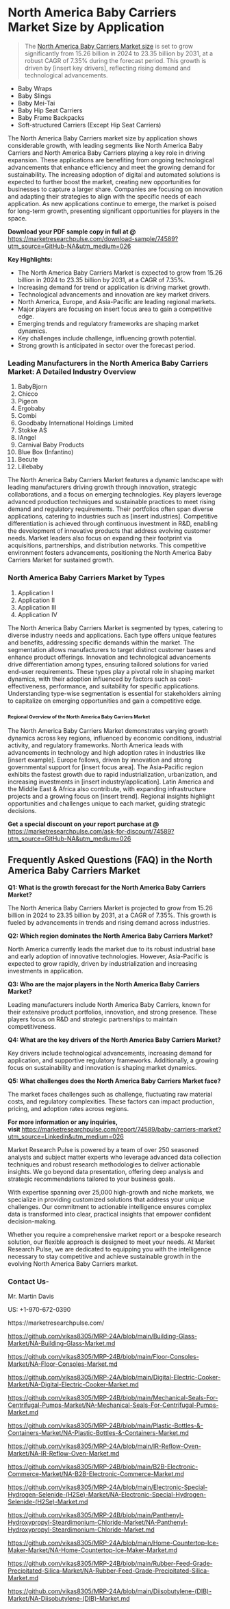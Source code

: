 <h1>North America Baby Carriers Market&nbsp;Size by Application</h1><blockquote><p>The <a href="https://marketresearchpulse.com/download-sample/74589?utm_source=GitHub-NA&amp;utm_medium=026">North America Baby Carriers Market size</a> is set to grow significantly from 15.26 billion in 2024 to 23.35 billion by 2031, at a robust CAGR of 7.35% during the forecast period. This growth is driven by [insert key drivers], reflecting rising demand and technological advancements.</p></blockquote><ul><li>Baby Wraps<li> Baby Slings<li> Baby Mei-Tai<li> Baby Hip Seat Carriers<li> Baby Frame Backpacks<li> Soft-structured Carriers (Except Hip Seat Carriers)</li></ul><p>The North America Baby Carriers market size by application shows considerable growth, with leading segments like North America Baby Carriers and North America Baby Carriers playing a key role in driving expansion. These applications are benefiting from ongoing technological advancements that enhance efficiency and meet the growing demand for sustainability. The increasing adoption of digital and automated solutions is expected to further boost the market, creating new opportunities for businesses to capture a larger share. Companies are focusing on innovation and adapting their strategies to align with the specific needs of each application. As new applications continue to emerge, the market is poised for long-term growth, presenting significant opportunities for players in the space.</p><p><strong>Download your PDF sample copy in full at @ </strong><a href="https://marketresearchpulse.com/download-sample/74589?utm_source=GitHub-NA&amp;utm_medium=026">https://marketresearchpulse.com/download-sample/74589?utm_source=GitHub-NA&amp;utm_medium=026</a></p><p><strong>Key Highlights: </strong></p><ul><li>The North America Baby Carriers Market is expected to grow from 15.26 billion in 2024 to 23.35 billion by 2031, at a CAGR of 7.35%.</li><li>Increasing demand for trend or application is driving market growth.</li><li>Technological advancements and innovation are key market drivers.</li><li>North America, Europe, and Asia-Pacific are leading regional markets.</li><li>Major players are focusing on insert focus area to gain a competitive edge.</li><li>Emerging trends and regulatory frameworks are shaping market dynamics.</li><li>Key challenges include challenge, influencing growth potential.</li><li>Strong growth is anticipated in sector over the forecast period.</li></ul><h3>Leading Manufacturers in the North America Baby Carriers Market: A Detailed Industry Overview</h3><ol><li>BabyBjorn</li><li>Chicco</li><li>Pigeon</li><li>Ergobaby</li><li>Combi</li><li>Goodbaby International Holdings Limited</li><li>Stokke AS</li><li>IAngel</li><li>Carnival Baby Products</li><li>Blue Box (Infantino)</li><li>Becute</li><li>Lillebaby</li></ol><div class="flex max-w-full flex-col flex-grow"><div class="min-h-8 text-message flex w-full flex-col items-end gap-2 whitespace-normal break-words [.text-message+&amp;]:mt-5" dir="auto" data-message-author-role="assistant" data-message-id="fd8432e4-4910-450d-b182-61b7bfb0a01f" data-message-model-slug="gpt-4o"><div class="flex w-full flex-col gap-1 empty:hidden first:pt-[3px]"><div class="markdown prose w-full break-words dark:prose-invert light"><p>The North America Baby Carriers Market features a dynamic landscape with leading manufacturers driving growth through innovation, strategic collaborations, and a focus on emerging technologies. Key players leverage advanced production techniques and sustainable practices to meet rising demand and regulatory requirements. Their portfolios often span diverse applications, catering to industries such as [insert industries]. Competitive differentiation is achieved through continuous investment in R&amp;D, enabling the development of innovative products that address evolving customer needs. Market leaders also focus on expanding their footprint via acquisitions, partnerships, and distribution networks. This competitive environment fosters advancements, positioning the North America Baby Carriers Market for sustained growth.</p></div></div></div></div><h3>North America Baby Carriers Market by Types</h3><ol><li>Application I<li> Application II<li> Application III<li> Application IV</li></ol><div class="flex max-w-full flex-col flex-grow"><div class="min-h-8 text-message flex w-full flex-col items-end gap-2 whitespace-normal break-words [.text-message+&amp;]:mt-5" dir="auto" data-message-author-role="assistant" data-message-id="084470be-0bb7-4664-bddf-5156b4f41249" data-message-model-slug="gpt-4o-mini"><div class="flex w-full flex-col gap-1 empty:hidden first:pt-[3px]"><div class="markdown prose w-full break-words dark:prose-invert light"><p>The North America Baby Carriers Market is segmented by types, catering to diverse industry needs and applications. Each type offers unique features and benefits, addressing specific demands within the market. The segmentation allows manufacturers to target distinct customer bases and enhance product offerings. Innovation and technological advancements drive differentiation among types, ensuring tailored solutions for varied end-user requirements. These types play a pivotal role in shaping market dynamics, with their adoption influenced by factors such as cost-effectiveness, performance, and suitability for specific applications. Understanding type-wise segmentation is essential for stakeholders aiming to capitalize on emerging opportunities and gain a competitive edge.</p></div></div></div></div><h3><span style="font-size: 11px;">Regional Overview of the North America Baby Carriers Market</span></h3><div class="flex max-w-full flex-col flex-grow"><div class="min-h-8 text-message flex w-full flex-col items-end gap-2 whitespace-normal break-words [.text-message+&amp;]:mt-5" dir="auto" data-message-author-role="assistant" data-message-id="e9038762-ce64-4e30-91c9-9bd413514231" data-message-model-slug="gpt-4o-mini"><div class="flex w-full flex-col gap-1 empty:hidden first:pt-[3px]"><div class="markdown prose w-full break-words dark:prose-invert light"><p>The North America Baby Carriers Market demonstrates varying growth dynamics across key regions, influenced by economic conditions, industrial activity, and regulatory frameworks. North America leads with advancements in technology and high adoption rates in industries like [insert example]. Europe follows, driven by innovation and strong governmental support for [insert focus area]. The Asia-Pacific region exhibits the fastest growth due to rapid industrialization, urbanization, and increasing investments in [insert industry/application]. Latin America and the Middle East &amp; Africa also contribute, with expanding infrastructure projects and a growing focus on [insert trend]. Regional insights highlight opportunities and challenges unique to each market, guiding strategic decisions.</p></div></div></div></div><p><strong>Get a special discount on your report purchase at @ </strong><a href="https://marketresearchpulse.com/ask-for-discount/74589?utm_source=GitHub-NA&amp;utm_medium=026">https://marketresearchpulse.com/ask-for-discount/74589?utm_source=GitHub-NA&amp;utm_medium=026</a></p><h2>Frequently Asked Questions (FAQ) in the North America Baby Carriers Market</h2><p><strong>Q1: What is the growth forecast for the North America Baby Carriers Market?</strong></p><p>The North America Baby Carriers Market is projected to grow from 15.26 billion in 2024 to 23.35 billion by 2031, at a CAGR of 7.35%. This growth is fueled by advancements in trends and rising demand across industries.</p><p><strong>Q2: Which region dominates the North America Baby Carriers Market?</strong></p><p>North America currently leads the market due to its robust industrial base and early adoption of innovative technologies. However, Asia-Pacific is expected to grow rapidly, driven by industrialization and increasing investments in application.</p><p><strong>Q3: Who are the major players in the North America Baby Carriers Market?</strong></p><p>Leading manufacturers include North America Baby Carriers, known for their extensive product portfolios, innovation, and strong presence. These players focus on R&amp;D and strategic partnerships to maintain competitiveness.</p><p><strong>Q4: What are the key drivers of the North America Baby Carriers Market?</strong></p><p>Key drivers include technological advancements, increasing demand for application, and supportive regulatory frameworks. Additionally, a growing focus on sustainability and innovation is shaping market dynamics.</p><p><strong>Q5: What challenges does the North America Baby Carriers Market face?</strong></p><p>The market faces challenges such as challenge, fluctuating raw material costs, and regulatory complexities. These factors can impact production, pricing, and adoption rates across regions.</p><p><strong>For more information or any inquiries, visit&nbsp;</strong><a href="https://marketresearchpulse.com/report/74589/baby-carriers-market?utm_source=Linkedin&utm_medium=026">https://marketresearchpulse.com/report/74589/baby-carriers-market?utm_source=Linkedin&utm_medium=026</a></p><p>Market Research Pulse is powered by a team of over 250 seasoned analysts and subject matter experts who leverage advanced data collection techniques and robust research methodologies to deliver actionable insights. We go beyond data presentation, offering deep analysis and strategic recommendations tailored to your business goals.</p><p>With expertise spanning over 25,000 high-growth and niche markets, we specialize in providing customized solutions that address your unique challenges. Our commitment to actionable intelligence ensures complex data is transformed into clear, practical insights that empower confident decision-making.</p><p>Whether you require a comprehensive market report or a bespoke research solution, our flexible approach is designed to meet your needs. At Market Research Pulse, we are dedicated to equipping you with the intelligence necessary to stay competitive and achieve sustainable growth in the evolving North America Baby Carriers market.</p><h3><strong>Contact Us-</strong></h3><p>Mr. Martin Davis</p><p>US: +1-970-672-0390</p><p>https://marketresearchpulse.com/</p><p><a href="https://github.com/vikas8305/MRP-24A/blob/main/Building-Glass-Market/NA-Building-Glass-Market.md">https://github.com/vikas8305/MRP-24A/blob/main/Building-Glass-Market/NA-Building-Glass-Market.md</a></p><p><a href="https://github.com/vikas8305/MRP-24B/blob/main/Floor-Consoles-Market/NA-Floor-Consoles-Market.md">https://github.com/vikas8305/MRP-24B/blob/main/Floor-Consoles-Market/NA-Floor-Consoles-Market.md</a></p><p><a href="https://github.com/vikas8305/MRP-24A/blob/main/Digital-Electric-Cooker-Market/NA-Digital-Electric-Cooker-Market.md">https://github.com/vikas8305/MRP-24A/blob/main/Digital-Electric-Cooker-Market/NA-Digital-Electric-Cooker-Market.md</a></p><p><a href="https://github.com/vikas8305/MRP-24B/blob/main/Mechanical-Seals-For-Centrifugal-Pumps-Market/NA-Mechanical-Seals-For-Centrifugal-Pumps-Market.md">https://github.com/vikas8305/MRP-24B/blob/main/Mechanical-Seals-For-Centrifugal-Pumps-Market/NA-Mechanical-Seals-For-Centrifugal-Pumps-Market.md</a></p><p><a href="https://github.com/vikas8305/MRP-24B/blob/main/Plastic-Bottles-&-Containers-Market/NA-Plastic-Bottles-&-Containers-Market.md">https://github.com/vikas8305/MRP-24B/blob/main/Plastic-Bottles-&-Containers-Market/NA-Plastic-Bottles-&-Containers-Market.md</a></p><p><a href="https://github.com/vikas8305/MRP-24A/blob/main/IR-Reflow-Oven-Market/NA-IR-Reflow-Oven-Market.md">https://github.com/vikas8305/MRP-24A/blob/main/IR-Reflow-Oven-Market/NA-IR-Reflow-Oven-Market.md</a></p><p><a href="https://github.com/vikas8305/MRP-24B/blob/main/B2B-Electronic-Commerce-Market/NA-B2B-Electronic-Commerce-Market.md">https://github.com/vikas8305/MRP-24B/blob/main/B2B-Electronic-Commerce-Market/NA-B2B-Electronic-Commerce-Market.md</a></p><p><a href="https://github.com/vikas8305/MRP-24A/blob/main/Electronic-Special-Hydrogen-Selenide-(H2Se)-Market/NA-Electronic-Special-Hydrogen-Selenide-(H2Se)-Market.md">https://github.com/vikas8305/MRP-24A/blob/main/Electronic-Special-Hydrogen-Selenide-(H2Se)-Market/NA-Electronic-Special-Hydrogen-Selenide-(H2Se)-Market.md</a></p><p><a href="https://github.com/vikas8305/MRP-24B/blob/main/Panthenyl-Hydroxypropyl-Steardimonium-Chloride-Market/NA-Panthenyl-Hydroxypropyl-Steardimonium-Chloride-Market.md">https://github.com/vikas8305/MRP-24B/blob/main/Panthenyl-Hydroxypropyl-Steardimonium-Chloride-Market/NA-Panthenyl-Hydroxypropyl-Steardimonium-Chloride-Market.md</a></p><p><a href="https://github.com/vikas8305/MRP-24A/blob/main/Home-Countertop-Ice-Maker-Market/NA-Home-Countertop-Ice-Maker-Market.md">https://github.com/vikas8305/MRP-24A/blob/main/Home-Countertop-Ice-Maker-Market/NA-Home-Countertop-Ice-Maker-Market.md</a></p><p><a href="https://github.com/vikas8305/MRP-24B/blob/main/Rubber-Feed-Grade-Precipitated-Silica-Market/NA-Rubber-Feed-Grade-Precipitated-Silica-Market.md">https://github.com/vikas8305/MRP-24B/blob/main/Rubber-Feed-Grade-Precipitated-Silica-Market/NA-Rubber-Feed-Grade-Precipitated-Silica-Market.md</a></p><p><a href="https://github.com/vikas8305/MRP-24A/blob/main/Diisobutylene-(DIB)-Market/NA-Diisobutylene-(DIB)-Market.md">https://github.com/vikas8305/MRP-24A/blob/main/Diisobutylene-(DIB)-Market/NA-Diisobutylene-(DIB)-Market.md</a></p>
